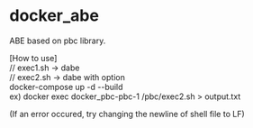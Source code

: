 # docker_abe
ABE based on pbc library.

[How to use] \
// exec1.sh -> dabe \
// exec2.sh -> dabe with option \
docker-compose up -d --build \
ex) docker exec docker_pbc-pbc-1 /pbc/exec2.sh > output.txt 

(If an error occured, try changing the newline of shell file to LF)
